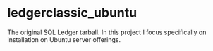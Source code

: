 # ledgerclassic_ubuntu
The original SQL Ledger tarball. In this project I focus specifically on installation on Ubuntu server offerings.
